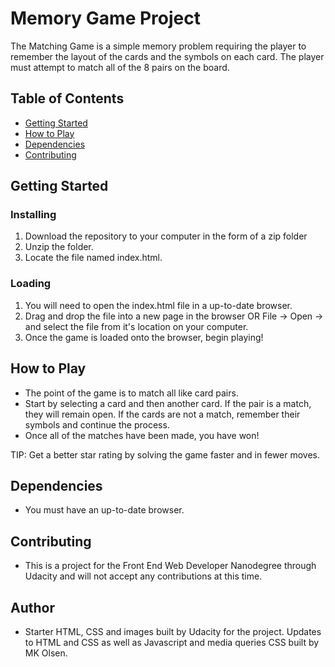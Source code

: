 # Memory Game Project

The Matching Game is a simple memory problem requiring the player to remember the layout of the cards and the
symbols on each card. The player must attempt to match all of the 8 pairs on the board.

## Table of Contents

* [Getting Started](#getting-started)
* [How to Play](#how-to-play)
* [Dependencies](#dependencies)
* [Contributing](#contributing)

## Getting Started

### Installing

1. Download the repository to your computer in the form of a zip folder
2. Unzip the folder.
3. Locate the file named index.html.

### Loading

1. You will need to open the index.html file in a up-to-date browser.
2. Drag and drop the file into a new page in the browser OR File -> Open -> and select the file from it's location on your computer.
3. Once the game is loaded onto the browser, begin playing!


## How to Play

* The point of the game is to match all like card pairs.
* Start by selecting a card and then another card. If the pair is a match, they will remain open. If the cards are not a match, remember their symbols and continue the process.
* Once all of the matches have been made, you have won!

TIP: Get a better star rating by solving the game faster and in fewer moves.

## Dependencies

* You must have an up-to-date browser.

## Contributing

* This is a project for the Front End Web Developer Nanodegree through Udacity and will not accept any contributions at this time.

## Author

* Starter HTML, CSS and images built by Udacity for the project. Updates to HTML and CSS as well as Javascript and media queries CSS built by MK Olsen.
